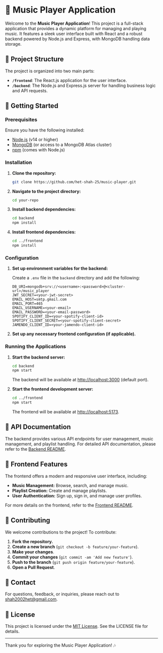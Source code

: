 # 🎵 Music Player Application

Welcome to the **Music Player Application**! This project is a full-stack application that provides a dynamic platform for managing and playing music. It features a sleek user interface built with React and a robust backend powered by Node.js and Express, with MongoDB handling data storage.

## 📁 Project Structure

The project is organized into two main parts:

- **`/frontend`**: The React.js application for the user interface.
- **`/backend`**: The Node.js and Express.js server for handling business logic and API requests.

## 🚀 Getting Started

### Prerequisites

Ensure you have the following installed:

- [Node.js](https://nodejs.org/) (v14 or higher)
- [MongoDB](https://www.mongodb.com/try/download/community) (or access to a MongoDB Atlas cluster)
- [npm](https://www.npmjs.com/get-npm) (comes with Node.js)

### Installation

1. **Clone the repository:**

   ```bash
   git clone https://github.com/het-shah-25/music-player.git
   ```

2. **Navigate to the project directory:**

   ```bash
   cd your-repo
   ```

3. **Install backend dependencies:**

   ```bash
   cd backend
   npm install
   ```

4. **Install frontend dependencies:**

   ```bash
   cd ../frontend
   npm install
   ```

### Configuration

1. **Set up environment variables for the backend:**

   Create a `.env` file in the `backend` directory and add the following:

   ```dotenv
   DB_URI=mongodb+srv://<username>:<password>@<cluster-url>/music_player
   JWT_SECRET=<your-jwt-secret>
   EMAIL_HOST=smtp.gmail.com
   EMAIL_PORT=465
   EMAIL_USERNAME=<your-email>
   EMAIL_PASSWORD=<your-email-password>
   SPOTIFY_CLIENT_ID=<your-spotify-client-id>
   SPOTIFY_CLIENT_SECRET=<your-spotify-client-secret>
   JAMENDO_CLIENT_ID=<your-jamendo-client-id>
   ```

2. **Set up any necessary frontend configuration (if applicable).**

### Running the Applications

1. **Start the backend server:**

   ```bash
   cd backend
   npm start
   ```

   The backend will be available at [http://localhost:3000](http://localhost:3000) (default port).

2. **Start the frontend development server:**

   ```bash
   cd ../frontend
   npm start
   ```

   The frontend will be available at [http://localhost:5173](http://localhost:5173).

## 📜 API Documentation

The backend provides various API endpoints for user management, music management, and playlist handling. For detailed API documentation, please refer to the [Backend README](./music-player-backend/README.md).

## 🎨 Frontend Features

The frontend offers a modern and responsive user interface, including:

- **Music Management:** Browse, search, and manage music.
- **Playlist Creation:** Create and manage playlists.
- **User Authentication:** Sign up, sign in, and manage user profiles.

For more details on the frontend, refer to the [Frontend README](./music-player-frontend/README.md).

## 🤝 Contributing

We welcome contributions to the project! To contribute:

1. **Fork the repository.**
2. **Create a new branch** (`git checkout -b feature/your-feature`).
3. **Make your changes**.
4. **Commit your changes** (`git commit -am 'Add new feature'`).
5. **Push to the branch** (`git push origin feature/your-feature`).
6. **Open a Pull Request**.

## 📧 Contact

For questions, feedback, or inquiries, please reach out to [shah2002het@gmail.com](mailto:shah2002het@gmail.com).

## 📝 License

This project is licensed under the [MIT License](LICENSE). See the LICENSE file for details.

---

Thank you for exploring the Music Player Application! 🎶
